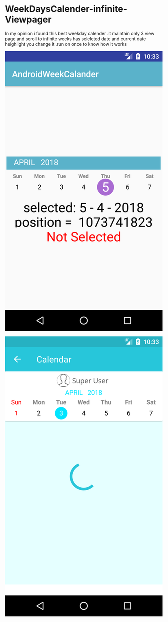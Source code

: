 # WeekDaysCalender-infinite-Viewpager

In my opinion i found this best weekday calender .it maintain only 3 view page and scroll to infinite weeks has selelcted date and current date heighlight you change it .run on once to know how it works

![ScreenShot Sample](https://raw.githubusercontent.com/SouravKumarPandit/WeekDaysCalender-infinite-Viewpager/master/Screenshot_1522731825.png)

![ScreenShot with few customization](https://raw.githubusercontent.com/SouravKumarPandit/WeekDaysCalender-infinite-Viewpager/master/Screenshot_1522731784.png)



